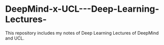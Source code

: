 # DeepMind-x-UCL---Deep-Learning-Lectures-
This repository includes my notes of Deep Learning Lectures of DeepMind and UCL. 
